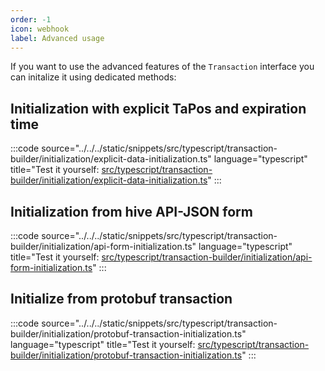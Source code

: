 ```yaml
---
order: -1
icon: webhook
label: Advanced usage
---
```


If you want to use the advanced features of the `Transaction` interface you can initalize it using dedicated methods:

## Initialization with explicit TaPos and expiration time

:::code source="../../../static/snippets/src/typescript/transaction-builder/initialization/explicit-data-initialization.ts" language="typescript" title="Test it yourself: [src/typescript/transaction-builder/initialization/explicit-data-initialization.ts](https://stackblitz.com/github/openhive-network/wax-doc-snippets?file=src%2Ftypescript%2Ftransaction-builder%2Finitialization%2Fexplicit-data-initialization.ts&startScript=test-tb-initialization-explicit-data-initialization)" :::

## Initialization from hive API-JSON form

:::code source="../../../static/snippets/src/typescript/transaction-builder/initialization/api-form-initialization.ts" language="typescript" title="Test it yourself: [src/typescript/transaction-builder/initialization/api-form-initialization.ts](https://stackblitz.com/github/openhive-network/wax-doc-snippets?file=src%2Ftypescript%2Ftransaction-builder%2Finitialization%2Fapi-form-initialization.ts&startScript=test-tb-initialization-api-form-initialization)" :::

## Initialize from protobuf transaction

:::code source="../../../static/snippets/src/typescript/transaction-builder/initialization/protobuf-transaction-initialization.ts" language="typescript" title="Test it yourself: [src/typescript/transaction-builder/initialization/protobuf-transaction-initialization.ts](https://stackblitz.com/github/openhive-network/wax-doc-snippets?file=src%2Ftypescript%2Ftransaction-builder%2Finitialization%2Fprotobuf-transaction-initialization.ts&startScript=test-tb-initialization-protobuf-transaction-initialization)" :::